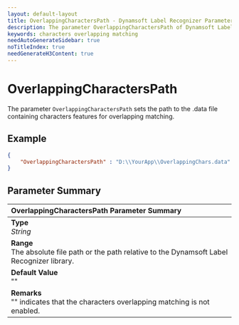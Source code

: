 ```yaml
---
layout: default-layout
title: OverlappingCharactersPath - Dynamsoft Label Recognizer Parameters
description: The parameter OverlappingCharactersPath of Dynamsoft Label Recognizer defines the path to the .data file containing characters features for overlapping matching.
keywords: characters overlapping matching
needAutoGenerateSidebar: true
noTitleIndex: true
needGenerateH3Content: true
---
```


# OverlappingCharactersPath

The parameter `OverlappingCharactersPath` sets the path to the .data file containing characters features for overlapping matching.

## Example

```json
{
    "OverlappingCharactersPath" : "D:\\YourApp\\OverlappingChars.data"
}
```

## Parameter Summary

| OverlappingCharactersPath Parameter Summary |
| :----------------------------------- |
| **Type**<br>*String* |
| **Range**<br>The absolute file path or the path relative to the Dynamsoft Label Recognizer library.|
| **Default Value**<br>"" |
| **Remarks**<br>"" indicates that the characters overlapping matching is not enabled. |
